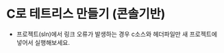 C로 테트리스 만들기 (콘솔기반)
============================
* 프로젝트(sln)에서 링크 오류가 발생하는 경우 c소스와 헤더파일만 새 프로젝트에 넣어서 실행해보세요.
